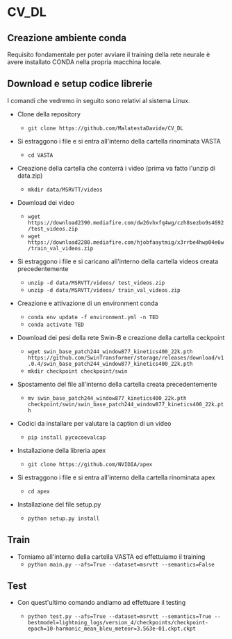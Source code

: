 # CV_DL

## Creazione ambiente conda

Requisito fondamentale per poter avviare il training della rete neurale è avere installato CONDA nella propria macchina locale.

## Download e setup codice librerie

I comandi che vedremo in seguito sono relativi al sistema Linux.

* Clone della repository
  * `git clone https://github.com/MalatestaDavide/CV_DL`
  
* Si estraggono i file e si entra all'interno della cartella rinominata VASTA
  * `cd VASTA`

* Creazione della cartella che conterrà i video (prima va fatto l'unzip di data.zip)
  * `mkdir data/MSRVTT/videos`

* Download dei video
  * `wget https://download2390.mediafire.com/dw26vhxfq4wg/czh8sezbo9s4692/test_videos.zip`
  * `wget https://download2280.mediafire.com/hjobfaaytmig/x3rrbe4hwp04e6w/train_val_videos.zip`
  
* Si estraggono i file e si caricano all'interno della cartella videos creata precedentemente
  * `unzip -d data/MSRVTT/videos/ test_videos.zip`
  * `unzip -d data/MSRVTT/videos/ train_val_videos.zip`

* Creazione e attivazione di un environment conda
  * `conda env update -f environment.yml -n TED`
  * `conda activate TED`
  
* Download dei pesi della rete Swin-B e creazione della cartella ceckpoint
  * `wget swin_base_patch244_window877_kinetics400_22k.pth https://github.com/SwinTransformer/storage/releases/download/v1.0.4/swin_base_patch244_window877_kinetics400_22k.pth`
   * `mkdir checkpoint checkpoint/swin`
  
* Spostamento del file all'interno della cartella creata precedentemente
  * `mv swin_base_patch244_window877_kinetics400_22k.pth checkpoint/swin/swin_base_patch244_window877_kinetics400_22k.pth` 
 
* Codici da installare per valutare la caption di un video
  * `pip install pycocoevalcap`

* Installazione della libreria apex
  * `git clone https://github.com/NVIDIA/apex`

* Si estraggono i file e si entra all'interno della cartella rinominata apex
  * `cd apex`
  
* Installazione del file setup.py
  * `python setup.py install`
  
## Train

* Torniamo all'interno della cartella VASTA ed effettuiamo il training
  * `python main.py --afs=True --dataset=msrvtt --semantics=False`
  
## Test

* Con quest'ultimo comando andiamo ad effettuare il testing
  
  * `python test.py --afs=True --dataset=msrvtt --semantics=True --bestmodel=lightning_logs/version_4/checkpoints/checkpoint-epoch=10-harmonic_mean_bleu_meteor=3.563e-01.ckpt.ckpt`
